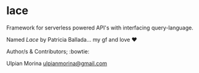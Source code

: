 # lace
Framework for serverless powered API's with interfacing query-language.

Named *Lace* by Patricia Ballada... my gf and love :heart:

Author/s & Contributors; :bowtie:

Ulpian Morina <ulpianmorina@gmail.com>
